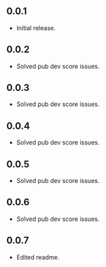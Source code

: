 ## 0.0.1

* Initial release.

## 0.0.2

* Solved pub dev score issues.


## 0.0.3

* Solved pub dev score issues.

## 0.0.4

* Solved pub dev score issues.

## 0.0.5

* Solved pub dev score issues.

## 0.0.6

* Solved pub dev score issues.

## 0.0.7

* Edited readme.
